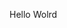 Hello Wolrd












































































































































































































































































































































































































































































































































































































































































































































































































































































































































































































































































































































































































































































































































































































































































































































































































































































































































































































































































































































































































































































































































































































































































































































































































































































































































































































































































































































































































































































































































































































































































































































































































































































































































































































































































































































































































































































































































































































































































































































































































































































































































































































































































































































































































































































































































































































































































































































































